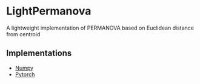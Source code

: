 # LightPermanova
A lightweight implementation of PERMANOVA based on Euclidean distance from centroid


## Implementations
- [Numpy](https://github.com/AndreaZoccatelli/light_permanova/tree/main/permanova/permanova_np)
- [Pytorch](https://github.com/AndreaZoccatelli/light_permanova/tree/main/permanova/permanova_torch)
